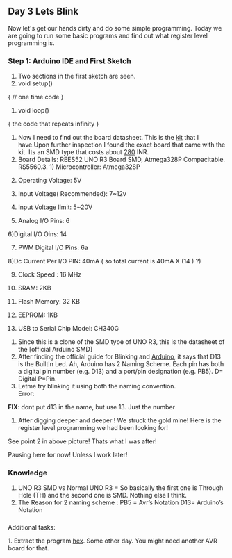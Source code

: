 ## Day 3 Lets Blink

Now let's get our hands dirty and do some simple programming. Today we are going to run some basic programs and find out what register level programming is.

### Step 1: Arduino IDE and First Sketch

1. Two sections in the first sketch are seen.
2. void setup()

{ // one time code }

1. void loop()

{ the code that repeats infinity }

1. Now I need to find out the board datasheet. This is the [kit](https://www.amazon.in/Compatible-Mega2560-Ultrasonic-including-30-Projects/dp/B097NP82MZ?th=1) that I have.Upon further inspection I found the exact board that came with the kit. Its an SMD type that costs about [280](https://rees52.com/products/rees52-smd-uno-r3-board-uno-r3-controller-board-uno-r3-smd-atmega328p-board-compatible-with-arduino-ide-rs5560) INR.
2. Board Details: REES52 UNO R3 Board SMD, Atmega328P Compacitable. RS5560.3. 1) Microcontroller: Atmega328P

2) Operating Voltage: 5V

3) Input Voltage( Recommended): 7~12v

4) Input Voltage limit: 5~20V

5) Analog I/O Pins: 6

6)Digital I/O Oins: 14

7) PWM Digital I/O Pins: 6a

8)Dc Current Per I/O PIN: 40mA ( so total current is 40mA X (14 ) ?)

9) Clock Speed : 16 MHz

10) SRAM: 2KB

11) Flash Memory: 32 KB

12) EEPROM: 1KB

13) USB to Serial Chip Model: CH340G
1. Since this is a clone of the SMD type of UNO R3, this is the datasheet of the [official Arduino SMD]
3. After finding the official guide for Blinking and [Arduino](https://docs.arduino.cc/tutorials/uno-rev3-smd/Blink/), it says that D13 is the BuiltIn Led. Ah, Arduino has 2 Naming Scheme. Each pin has both a digital pin number (e.g. D13) and a port/pin designation (e.g. PB5). D= Digital P=Pin.
4. Letme try blinking it using both the naming convention.  
    Error:  

**FIX**: dont put d13 in the name, but use 13. Just the number

1. After digging deeper and deeper ! We struck the gold mine! Here is the register level programming we had been looking for!


See point 2 in above picture! Thats what I was after!

Pausing here for now! Unless I work later!

### Knowledge

1. UNO R3 SMD vs Normal UNO R3 = So basically the first one is Through Hole (TH) and the second one is SMD. Nothing else I think.
2. The Reason for 2 naming scheme : PB5 = Avr’s Notation D13= Arduino’s Notation


###

Additional tasks:

1\. Extract the program [hex](https://www.instructables.com/How-to-Get-Code-Program-Back-From-Arduino/). Some other day. You might need another AVR board for that.
